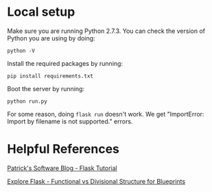 # Local setup

Make sure you are running Python 2.7.3. You can check the version of Python you are using by doing:

```
python -V
```

Install the required packages by running:

```
pip install requirements.txt
```

Boot the server by running:

```
python run.py
```

For some reason, doing `flask run` doesn't work. We get "ImportError: Import by filename is not supported." errors.

# Helpful References

[Patrick's Software Blog - Flask Tutorial](http://www.patricksoftwareblog.com/flask-tutorial/)

[Explore Flask - Functional vs Divisional Structure for Blueprints](http://exploreflask.readthedocs.io/en/latest/blueprints.html#where-do-you-put-them)
